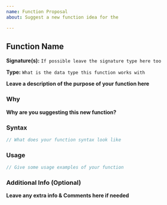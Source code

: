 ```yaml
---
name: Function Proposal
about: Suggest a new function idea for the

---
```


## Function Name

**Signature(s):**
`If possible leave the signature type here too`

**Type:** `What is the data type this function works with`

**Leave a description of the purpose of your function here**

### Why

**Why are you suggesting this new function?**

### Syntax

```js
// What does your function syntax look like
```

### Usage

```js
// Give some usage examples of your function
```

### Additional Info (Optional)

**Leave any extra info & Comments here if needed**
